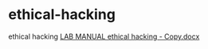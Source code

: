 # ethical-hacking
ethical hacking
[LAB MANUAL ethical hacking - Copy.docx](https://github.com/rasool2005/ethical-hacking/files/10796160/LAB.MANUAL.ethical.hacking.-.Copy.docx)
